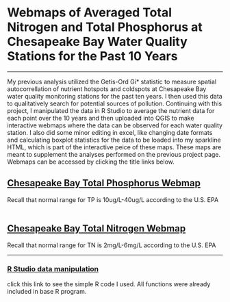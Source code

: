 # Webmaps of Averaged Total Nitrogen and Total Phosphorus at Chesapeake Bay Water Quality Stations for the Past 10 Years
---

My previous analysis utilized the Getis-Ord Gi* statistic to measure spatial autocorrellation of nutrient hotspots and coldspots at Chesapeake Bay water quality monitoring stations for the past ten years. I then used this data to qualitatively search for potential sources of pollution. Continuing with this project, I manipulated the data in R Studio to average the nutrient data for each point over the 10 years and then uploaded into QGIS to make interactive webmaps where the data can be observed for each water quality station. I also did some minor editing in excel, like changing date formats and calculating boxplot statistics for the data to be loaded into my sparkline HTML, which is part of the interactive peice of these maps. These maps are meant to supplement the analyses performed on the previous project page. Webmaps can be accessed by clicking the title links below.

## [Chesapeake Bay Total Phosphorus Webmap](https://rad-sc.github.io/FinalProject_486/qgis2web_finalproject/index.html)
Recall that normal range for TP is 10ug/L-40ug/L according to the U.S. EPA
<br><br>
## [Chesapeake Bay Total Nitrogen Webmap](https://rad-sc.github.io/FinalProject_486/qgis2web_finalproject2/index.html) 
Recall that normal range for TN is 2mg/L-6mg/L according to the U.S. EPA

---

### [R Studio data manipulation](https://rad-sc.github.io/FinalProject_486/TNTP.nb.html)
click this link to see the simple R code I used. All functions were already included in base R program.

